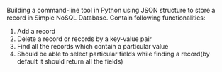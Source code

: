 Building a command-line tool in Python using JSON structure to store a record in Simple NoSQL Database.
Contain following functionalities:
1. Add a record
2. Delete a record or records by a key-value pair
3. Find all the records which contain a particular value
4. Should be able to select particular fields while finding a record(by default it should return all the fields)
